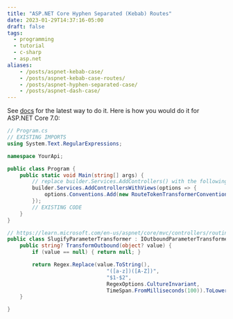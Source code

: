 ```yaml
---
title: "ASP.NET Core Hyphen Separated (Kebab) Routes"
date: 2023-01-29T14:37:16-05:00
draft: false
tags:
  - programming
  - tutorial
  - c-sharp
  - asp.net
aliases:
    - /posts/aspnet-kebab-case/
    - /posts/aspnet-kebab-case-routes/
    - /posts/aspnet-hyphen-separated-case/
    - /posts/aspnet-dash-case/
---
```


See [docs](https://learn.microsoft.com/en-us/aspnet/core/mvc/controllers/routing#use-a-parameter-transformer-to-customize-token-replacement) for the latest way to do it. Here is how you would do it for ASP.NET Core 7.0:

```c#
// Program.cs
// EXISTING IMPORTS
using System.Text.RegularExpressions;

namespace YourApi;

public class Program {
    public static void Main(string[] args) {
        // replace builder.Services.AddControllers() with the following
        builder.Services.AddControllersWithViews(options => {
            options.Conventions.Add(new RouteTokenTransformerConvention(new SlugifyParameterTransformer()));
        });
        // EXISTING CODE
    }
}

// https://learn.microsoft.com/en-us/aspnet/core/mvc/controllers/routing#use-a-parameter-transformer-to-customize-token-replacement
public class SlugifyParameterTransformer : IOutboundParameterTransformer {
    public string? TransformOutbound(object? value) {
        if (value == null) { return null; }

        return Regex.Replace(value.ToString(),
                                "([a-z])([A-Z])",
                                "$1-$2",
                                RegexOptions.CultureInvariant,
                                TimeSpan.FromMilliseconds(100)).ToLowerInvariant();
    }

}
```
